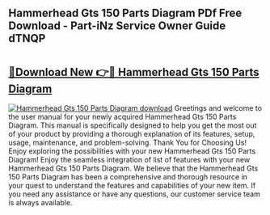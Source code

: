 ## Hammerhead Gts 150 Parts Diagram PDf Free Download - Part-iNz Service Owner Guide dTNQP

# <h2><a href="http://dfn3cn9.blite.top/?on=Hammerhead+Gts+150+Parts+Diagram">🔗Download New 👉🔴 Hammerhead Gts 150 Parts Diagram</a></h2>

[![Hammerhead Gts 150 Parts Diagram download](https://i.imgur.com/lujVjoI.png)](http://dfn3cn9.blite.top/?on=Hammerhead+Gts+150+Parts+Diagram)
Greetings and welcome to the user manual for your newly acquired Hammerhead Gts 150 Parts Diagram. This manual is specifically designed to help you get the most out of your product by providing a thorough explanation of its features, setup, usage, maintenance, and problem-solving. Thank You for Choosing Us! Enjoy exploring the possibilities with your new Hammerhead Gts 150 Parts Diagram! Enjoy the seamless integration of list of features with your new Hammerhead Gts 150 Parts Diagram. We believe that the Hammerhead Gts 150 Parts Diagram has been a comprehensive and thorough resource in your quest to understand the features and capabilities of your new item. If you need any assistance or have any questions, our customer service team is always available.
